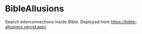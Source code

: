# BibleAllusions
Search interconnections inside Bible. Deployed here https://bible-allusions.vercel.app/

